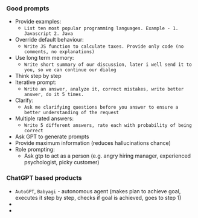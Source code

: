 ### Good prompts
* Provide examples:
    * `List ten most popular programming languages. Example - 1. Javascript 2. Java`
* Override default behaviour:
    * `Write JS function to calculate taxes. Provide only code (no comments, no explanations)`
* Use long term memory:
    * `Write short summary of our discussion, later i well send it to you, so we can continue our dialog`
* Think step by step
* Iterative prompt:
    * `Write an answer, analyze it, correct mistakes, write better answer, do it 5 times.`
* Clarify:
    * `Ask me clarifying questions before you answer to ensure a better understanding of the request`
* Multiple rated answers:
    * `Write 5 different answers, rate each with probability of being correct` 
* Ask GPT to generate prompts
* Provide maximum information (reduces hallucinations chance)
* Role prompting:
    * Ask gtp to act as a person (e.g. angry hiring manager, experienced psychologist, picky customer)

### ChatGPT based products
* `AutoGPT`, `Babyagi` - autonomous agent (makes plan to achieve goal, executes it step by step, checks if goal is achieved, goes to step 1)
* 
* 
